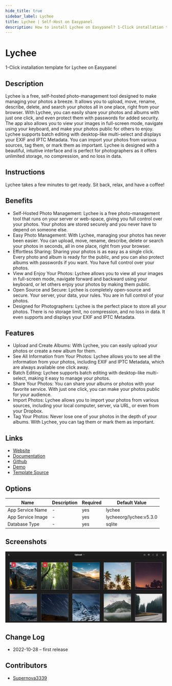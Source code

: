 ```yaml
---
hide_title: true
sidebar_label: Lychee
title: Lychee | Self-Host on Easypanel
description: How to install Lychee on Easypanel? 1-Click installation template for Lychee on Easypanel
---
```


<!-- generated -->

# Lychee

1-Click installation template for Lychee on Easypanel

## Description

Lychee is a free, self-hosted photo-management tool designed to make managing your photos a breeze. It allows you to upload, move, rename, describe, delete, and search your photos all in one place, right from your browser. With Lychee, you can easily share your photos and albums with just one click, and even protect them with passwords for added security. The app also allows you to view your images in full-screen mode, navigate using your keyboard, and make your photos public for others to enjoy. Lychee supports batch editing with desktop-like multi-select and displays your EXIF and IPTC Metadata. You can import your photos from various sources, tag them, or mark them as important. Lychee is designed with a beautiful, intuitive interface and is perfect for photographers as it offers unlimited storage, no compression, and no loss in data.

## Instructions

Lychee takes a few minutes to get ready. Sit back, relax, and have a coffee!

## Benefits

- Self-Hosted Photo Management: Lychee is a free photo-management tool that runs on your server or web-space, giving you full control over your photos. Your photos are stored securely and you never have to depend on someone else.
- Easy Photo Management: With Lychee, managing your photos has never been easier. You can upload, move, rename, describe, delete or search your photos in seconds, all in one place, right from your browser.
- Effortless Sharing: Sharing your photos is as easy as a single click. Every photo and album is ready for the public, and you can also protect albums with passwords if you want. You have full control over your photos.
- View and Enjoy Your Photos: Lychee allows you to view all your images in full-screen mode, navigate forward and backward using your keyboard, or let others enjoy your photos by making them public.
- Open Source and Secure: Lychee is completely open-source and secure. Your server, your data, your rules. You are in full control of your photos.
- Designed for Photographers: Lychee is the perfect place to store all your photos. There is no storage limit, no compression, and no loss in data. It even supports and displays your EXIF and IPTC Metadata.

## Features

- Upload and Create Albums: With Lychee, you can easily upload your photos or create a new album for them.
- See All Information from Your Photos: Lychee allows you to see all the information from your photos, including EXIF and IPTC Metadata, which are always available one click away.
- Batch Editing: Lychee supports batch editing with desktop-like multi-select, making it easy to manage your photos.
- Share Your Photos: You can share your albums or photos with your favorite service. With just one click, you can make your photos public for your audience.
- Import Photos: Lychee allows you to import your photos from various sources, including your local computer, server, via URL, or even from your Dropbox.
- Tag Your Photos: Never lose one of your photos in the depth of your albums. With Lychee, you can tag them or mark them as important.

## Links

- [Website](https://lycheeorg.github.io/)
- [Documentation](https://lycheeorg.github.io/docs/)
- [Github](https://github.com/LycheeOrg/Lychee)
- [Demo](https://lycheeorg.github.io/demo/)
- [Template Source](https://github.com/easypanel-io/templates/tree/main/templates/lychee)

## Options

Name | Description | Required | Default Value
-|-|-|-
App Service Name | - | yes | lychee
App Service Image | - | yes | lycheeorg/lychee:v5.3.0
Database Type | - | yes | sqlite

## Screenshots

![Lychee Screenshot](./assets/screenshot.png)

## Change Log

- 2022-10-28 – first release

## Contributors

- [Supernova3339](https://github.com/Supernova3339)
